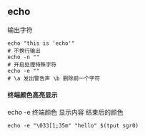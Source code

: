 ## echo

输出字符

```shell
echo "this is 'echo'"
# 不换行输出
echo -n ""
# 开启处理特殊字符
echo -e ""
# \a 发出警告声 \b 删除前一个字符
```





#### 终端颜色高亮显示

echo -e 终端颜色  显示内容 结束后的颜色

```shell
echo -e "\033[1;35m" "hello" $(tput sgr0)
```



 